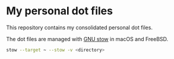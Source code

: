 # My personal dot files

This repository contains my consolidated personal dot files.

The dot files are managed with [GNU stow](https://www.gnu.org/software/stow/) in
macOS and FreeBSD.

```sh
stow --target ~ --stow -v <directory>
```
